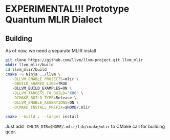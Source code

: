 # EXPERIMENTAL!!! Prototype Quantum MLIR Dialect

## Building
As of now, we need a separate MLIR install
```bash
git clone https://github.com/llvm/llvm-project.git llvm_mlir
mkdir llvm_mlir/build
cd llvm_mlir/build
cmake -G Ninja ../llvm \
   -DLLVM_ENABLE_PROJECTS=mlir \
   -DBUILD_SHARED_LIBS=TRUE
   -DLLVM_BUILD_EXAMPLES=ON \
   -DLLVM_TARGETS_TO_BUILD="X86" \
   -DCMAKE_BUILD_TYPE=Release \
   -DLLVM_ENABLE_ASSERTIONS=ON \
   -DCMAKE_INSTALL_PREFIX=$HOME/.mlir

cmake --build . --target install
```
Just add `-DMLIR_DIR=$HOME/.mlir/lib/cmake/mlir` to CMake call for building qcor.
